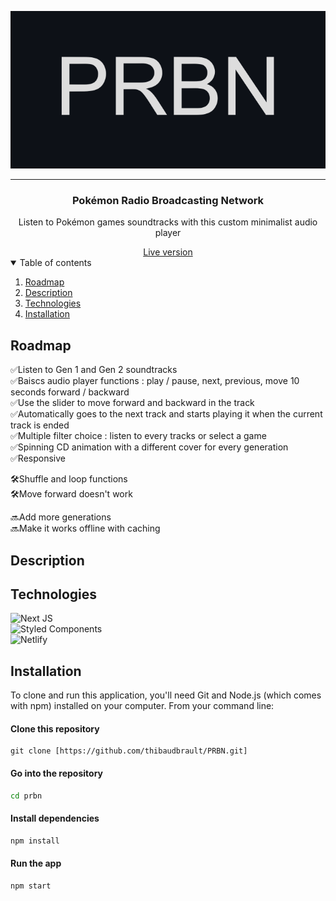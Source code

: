 <div align="center">  

  ![PRBN](public/PRBN.png)  
    
</div>

---

<h3 align="center">
    Pokémon Radio Broadcasting Network
</h3>

<p align="center">Listen to Pokémon games soundtracks with this custom minimalist audio player</p>  
<div align="center">
  <a href="https://prbn.netlify.app/">Live version</a>  
</div>  

<details open="open">  
  <summary>Table of contents</summary>

1.  [Roadmap](#roadmap)
2.  [Description](#description)
3.  [Technologies](#technologies)
4.  [Installation](#installation)

</details>

<h2 id="roadmap">Roadmap</h2>  

✅Listen to Gen 1 and Gen 2 soundtracks  
✅Baiscs audio player functions : play / pause, next, previous, move 10 seconds forward / backward  
✅Use the slider to move forward and backward in the track  
✅Automatically goes to the next track and starts playing it when the current track is ended  
✅Multiple filter choice : listen to every tracks or select a game  
✅Spinning CD animation with a different cover for every generation  
✅Responsive

🛠Shuffle and loop functions  
🛠Move forward doesn't work  

🔜Add more generations  
🔜Make it works offline with caching

<h2 id="description">Description</h2>

<h2 id="technologies">Technologies</h2>

![Next JS](https://img.shields.io/badge/Next-black?style=for-the-badge&logo=next.js&logoColor=white)  
![Styled Components](https://img.shields.io/badge/styled--components-9c264d?style=for-the-badge&logo=styled-components&logoColor=white)  
![Netlify](https://img.shields.io/badge/netlify-%23000000.svg?style=for-the-badge&logo=netlify&logoColor=#00C7B7)

<h2 id="installation">Installation</h2>

To clone and run this application, you'll need Git and Node.js (which comes with npm) installed on your computer. From your command line:

#### Clone this repository
```
git clone [https://github.com/thibaudbrault/PRBN.git]
```

#### Go into the repository
``` bash
cd prbn
```

#### Install dependencies
``` bash
npm install
```

#### Run the app
``` bash
npm start
```
